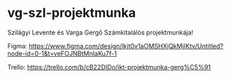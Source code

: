 # vg-szl-projektmunka
Szilágyi Levente és Varga Gergő Számkitalálós projektmunkája!

Figma: https://www.figma.com/design/lkjt0v1aOMSHXjQkMjIKtv/Untitled?node-id=0-1&t=veFOJNBtMnIaKu7f-1

Trello: https://trello.com/b/cB22DIDo/ikt-projektmunka-gerg%C5%91
